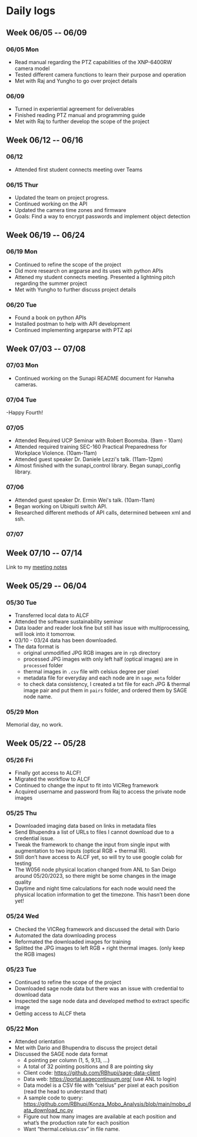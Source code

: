 # Daily logs

## Week 06/05 -- 06/09

### 06/05 Mon

- Read manual regarding the PTZ capabilities of the XNP-6400RW camera model
- Tested different camera functions to learn their purpose and operation
- Met with Raj and Yungho to go over project details

### 06/09

- Turned in experiential agreement for deliverables
- Finished reading PTZ manual and programming guide
- Met with Raj to further develop the scope of the project


## Week 06/12 -- 06/16

### 06/12

- Attended first student connects meeting over Teams

### 06/15 Thur

- Updated the team on project progress.
- Continued working on the API
- Updated the camera time zones and firmware
- Goals: Find a way to encrypt passwords and implement object detection

## Week 06/19 -- 06/24

### 06/19 Mon

- Continued to refine the scope of the project
- Did more research on argparse and its uses with python APIs
- Attened my student connects meeting. Presented a lightning pitch regarding the summer project
- Met with Yungho to further discuss project details

### 06/20 Tue

- Found a book on python APIs
- Installed postman to help with API development
- Continued implementing argeparse with PTZ api


## Week 07/03 -- 07/08

### 07/03 Mon

- Continued working on the Sunapi README document for Hanwha cameras.

### 07/04 Tue

-Happy Fourth!

### 07/05

- Attended Required UCP Seminar with Robert Boomsba. (9am - 10am)
- Attended required training SEC-160 Practical Preparedness for Workplace Violence. (10am-11am)
- Attended guest speaker Dr. Daniele Lezzi's talk.  (11am-12pm)
- Almost finished with the sunapi_control library. Began sunapi_config library.

### 07/06

- Attended guest speaker Dr. Ermin Wei's talk. (10am-11am)
- Began working on Ubiquiti switch API.
- Researched different methods of API calls, determined between xml and ssh.

### 07/07


## Week 07/10 -- 07/14








Link to my [meeting notes](https://docs.google.com/document/d/1LRnpN_eE1WZ5-LrI0CYndENyy3PiCGERJvU9nurvOXs/edit?usp=sharing)

## Week 05/29 -- 06/04

### 05/30 Tue

- Transferred local data to ALCF
- Attended the software sustainability seminar
- Data loader and reader look fine but still has issue with multiprocessing, will look into it tomorrow.
- 03/10 - 03/24 data has been downloaded.
- The data format is
  - original unmodified JPG RGB images are in `rgb` directory
  - processed JPG images with only left half (optical images) are in `processed` folder
  - thermal images in `.csv` file with celsius degree per pixel
  - metadata file for everyday and each node are in `sage_meta` folder
  - to check data consistency, I created a txt file for each JPG & thermal image pair and put them in `pairs` folder, and ordered them by SAGE node name.

### 05/29 Mon

Memorial day, no work.


## Week 05/22 -- 05/28

### 05/26 Fri

- Finally got access to ALCF!
- Migrated the workflow to ALCF
- Continued to change the input to fit into VICReg framework
- Acquired username and password from Raj to access the private node images

### 05/25 Thu

- Downloaded imaging data based on links in metadata files
- Send Bhupendra a list of URLs to files I cannot download due to a credential issue.
- Tweak the framework to change the input from single input with augmentation to two inputs (optical RGB + thermal IR).
- Still don’t have access to ALCF yet, so will try to use google colab for testing
- The W056 node physical location changed from ANL to San Deigo around 05/20/2023, so there might be some changes in the image quality
- Daytime and night time calculations for each node would need the physical location information to get the timezone. This hasn’t been done yet!


### 05/24 Wed

- Checked the VICReg framework and discussed the detail with Dario
- Automated the data downloading process
- Reformated the downloaded images for training
- Splitted the JPG images to left RGB + right thermal images. (only keep the RGB images)

### 05/23 Tue

- Continued to refine the scope of the project
- Downloaded sage node data but there was an issue with credential to download data
- Inspected the sage node data and developed method to extract specific image
- Getting access to ALCF theta

### 05/22 Mon

- Attended orientation
- Met with Dario and Bhupendra to discuss the project detail
- Discussed the SAGE node data format
  - 4 pointing per column (1, 5, 9,13, …)
  - A total of 32 pointing positions and 8 are pointing sky
  - Client code: https://github.com/RBhupi/sage-data-client
  - Data web: https://portal.sagecontinuum.org/ (use ANL to login)
  - Data model is a CSV file with “celsius” per pixel at each position (read the head to understand that)
  - A sample code to query: ​​https://github.com/RBhupi/Konza_Mobo_Analysis/blob/main/mobo_data_download_nc.py
  - Figure out how many images are available at each position and what’s the production rate for each position
  - Want “thermal.celsius.csv” in file name.


